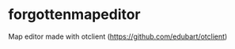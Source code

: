 forgottenmapeditor
==================

Map editor made with otclient (https://github.com/edubart/otclient)